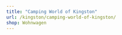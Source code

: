 ```yaml
---
title: "Camping World of Kingston"
url: /kingston/camping-world-of-kingston/
shop: Wohnwagen
---
```

